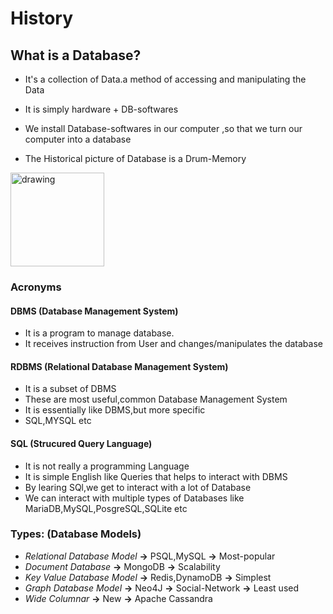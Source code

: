 # History
## What is a Database?
- It's a collection of Data.a method of accessing and manipulating the Data
- It is simply hardware + DB-softwares
- We install Database-softwares in our computer ,so that we turn our computer into a database 

- The Historical picture of Database is a Drum-Memory

<img src="https://previews.123rf.com/images/martialred/martialred1604/martialred160400023/55005565-database-server-drum-memory-line-art-icon-for-apps-and-websites.jpg" alt="drawing" width="150px"/>



### Acronyms
#### DBMS (Database Management System)
- It is a program to manage database.
- It receives instruction from User and changes/manipulates the database


#### RDBMS (Relational Database Management System)
- It is a subset of DBMS
- These are most useful,common Database Management System
- It is essentially like DBMS,but more specific
- SQL,MYSQL etc

#### SQL (Strucured Query Language)
- It is not really a programming Language
- It is simple English like Queries that helps to interact with DBMS
- By learing SQl,we get to interact with a lot of Database
- We can interact with multiple types of Databases like MariaDB,MySQL,PosgreSQL,SQLite etc


### Types: (Database Models)

- *Relational Database Model*  __->__ PSQL,MySQL __->__ Most-popular
- *Document Database* __->__ MongoDB __->__ Scalability 
- *Key Value Database Model* __->__ Redis,DynamoDB __->__ Simplest 
- *Graph Database Model* __->__ Neo4J __->__ Social-Network __->__ Least used 
- *Wide Columnar* __->__ New __->__  Apache Cassandra

